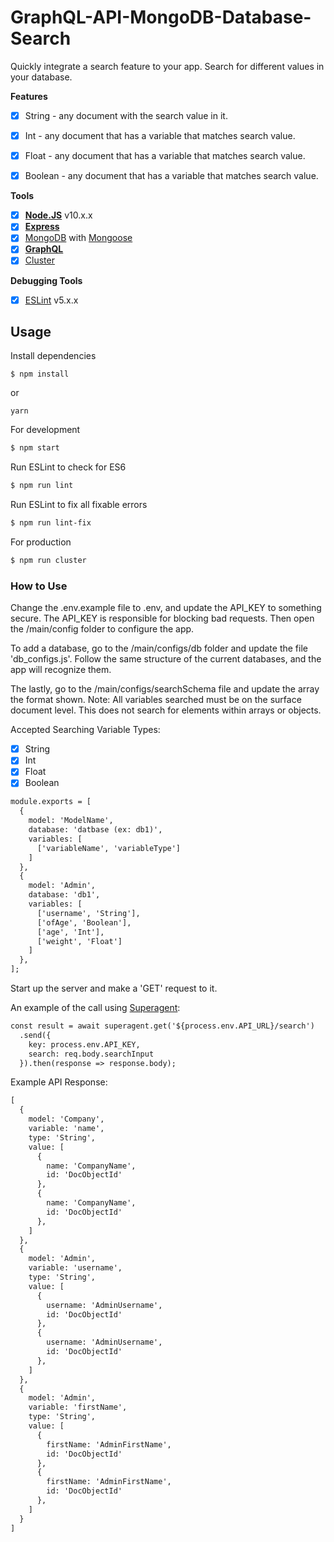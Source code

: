 # GraphQL-API-MongoDB-Database-Search
Quickly integrate a search feature to your app. Search for different values in your database.

**Features**
* [x] String - any document with the search value in it.
* [x] Int - any document that has a variable that matches search value.
* [x] Float - any document that has a variable that matches search value.
* [x] Boolean - any document that has a variable that matches search value.


**Tools**
* [x] **[Node.JS](https://nodejs.org)** v10.x.x
* [x] **[Express](https://github.com/expressjs/express)**
* [x] [MongoDB](https://www.mongodb.com/) with [Mongoose](https://github.com/Automattic/mongoose)
* [x] **[GraphQL](http://graphql.org/)**
* [x] [Cluster](https://nodejs.org/api/cluster.html)

**Debugging Tools**
* [x] [ESLint](https://eslint.org/) v5.x.x

## Usage

Install dependencies
```
$ npm install
```
or
```
yarn
```

For development
```bash
$ npm start
```

Run ESLint to check for ES6
```bash
$ npm run lint
```

Run ESLint to fix all fixable errors
```bash
$ npm run lint-fix
```

For production
```bash
$ npm run cluster
```

### How to Use

Change the .env.example file to .env, and update the API_KEY to something secure. The API_KEY is responsible for blocking bad requests. Then open the /main/config folder to configure the app.

To add a database, go to the /main/configs/db folder and update the file 'db_configs.js'. Follow the same structure of the current databases, and the app will recognize them.

The lastly, go to the /main/configs/searchSchema file and update the array the format shown. 
Note: All variables searched must be on the surface document level. This does not search for elements within arrays or objects.

Accepted Searching Variable Types:
* [x] String
* [x] Int
* [x] Float
* [x] Boolean

```txt
module.exports = [
  {
    model: 'ModelName',
    database: 'datbase (ex: db1)',
    variables: [
      ['variableName', 'variableType']
    ]
  },
  {
    model: 'Admin',
    database: 'db1',
    variables: [
      ['username', 'String'],
      ['ofAge', 'Boolean'],
      ['age', 'Int'],
      ['weight', 'Float']
    ]
  },
];
```

Start up the server and make a 'GET' request to it.

An example of the call using [Superagent](https://www.npmjs.com/package/superagent):
```txt
const result = await superagent.get('${process.env.API_URL}/search')
  .send({
    key: process.env.API_KEY,
    search: req.body.searchInput
  }).then(response => response.body);
```

Example API Response:
```txt
[
  { 
    model: 'Company',
    variable: 'name',
    type: 'String',
    value: [
      {
        name: 'CompanyName',
        id: 'DocObjectId'
      },
      {
        name: 'CompanyName',
        id: 'DocObjectId'
      },
    ] 
  },
  { 
    model: 'Admin',
    variable: 'username',
    type: 'String',
    value: [
      {
        username: 'AdminUsername',
        id: 'DocObjectId'
      },
      {
        username: 'AdminUsername',
        id: 'DocObjectId'
      },
    ]
  },
  { 
    model: 'Admin',
    variable: 'firstName',
    type: 'String',
    value: [
      {
        firstName: 'AdminFirstName',
        id: 'DocObjectId'
      },
      {
        firstName: 'AdminFirstName',
        id: 'DocObjectId'
      },
    ]
  }
]
```